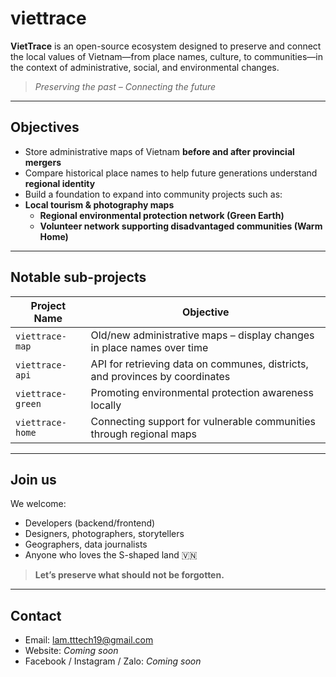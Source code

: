 # viettrace

**VietTrace** is an open-source ecosystem designed to preserve and connect the local values of Vietnam—from place names, culture, to communities—in the context of administrative, social, and environmental changes.

> *Preserving the past – Connecting the future*

---

## Objectives

- Store administrative maps of Vietnam **before and after provincial mergers**
- Compare historical place names to help future generations understand **regional identity**
- Build a foundation to expand into community projects such as:
- **Local tourism & photography maps**
  - **Regional environmental protection network (Green Earth)**
  - **Volunteer network supporting disadvantaged communities (Warm Home)**

---

## Notable sub-projects

| Project Name | Objective |
|----------|----------|
| `viettrace-map` | Old/new administrative maps – display changes in place names over time |
| `viettrace-api` | API for retrieving data on communes, districts, and provinces by coordinates |
| `viettrace-green` | Promoting environmental protection awareness locally |
| `viettrace-home` | Connecting support for vulnerable communities through regional maps |

---

## Join us

We welcome:
- Developers (backend/frontend)
- Designers, photographers, storytellers
- Geographers, data journalists
- Anyone who loves the S-shaped land 🇻🇳

> **Let’s preserve what should not be forgotten.**

---

## Contact

- Email: lam.tttech19@gmail.com
- Website: *Coming soon*
- Facebook / Instagram / Zalo: *Coming soon*
